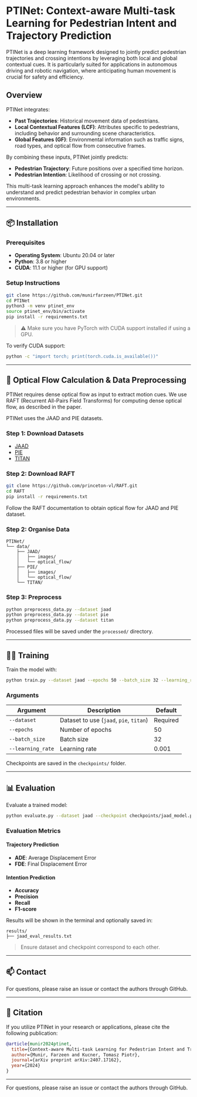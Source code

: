 # PTINet: Context-aware Multi-task Learning for Pedestrian Intent and Trajectory Prediction

PTINet is a deep learning framework designed to jointly predict pedestrian trajectories and crossing intentions by leveraging both local and global contextual cues. It is particularly suited for applications in autonomous driving and robotic navigation, where anticipating human movement is crucial for safety and efficiency.

## Overview

PTINet integrates:

- **Past Trajectories**: Historical movement data of pedestrians.
- **Local Contextual Features (LCF)**: Attributes specific to pedestrians, including behavior and surrounding scene characteristics.
- **Global Features (GF)**: Environmental information such as traffic signs, road types, and optical flow from consecutive frames.

By combining these inputs, PTINet jointly predicts:

- **Pedestrian Trajectory**: Future positions over a specified time horizon.
- **Pedestrian Intention**: Likelihood of crossing or not crossing.

This multi-task learning approach enhances the model's ability to understand and predict pedestrian behavior in complex urban environments.

---

## 📦 Installation

### Prerequisites

- **Operating System**: Ubuntu 20.04 or later
- **Python**: 3.8 or higher
- **CUDA**: 11.1 or higher (for GPU support)

### Setup Instructions

```bash
git clone https://github.com/munirfarzeen/PTINet.git
cd PTINet
python3 -m venv ptinet_env
source ptinet_env/bin/activate
pip install -r requirements.txt
```

> ⚠️ Make sure you have PyTorch with CUDA support installed if using a GPU.

To verify CUDA support:

```bash
python -c "import torch; print(torch.cuda.is_available())"
```

---
## 🧹 Optical Flow Calculation & Data Preprocessing
PTINet requires dense optical flow as input to extract motion cues. We use RAFT (Recurrent All-Pairs Field Transforms) for computing dense optical flow, as described in the paper. 

PTINet uses the JAAD and PIE datasets.

### Step 1: Download Datasets

- [JAAD](http://data.nvision2.eecs.yorku.ca/JAAD_dataset/)
- [PIE](https://data.nvision2.eecs.yorku.ca/PIE_dataset/)
- [TITAN](https://usa.honda-ri.com/titan)
  
### Step 2: Download RAFT
```bash
git clone https://github.com/princeton-vl/RAFT.git
cd RAFT
pip install -r requirements.txt
```
Follow the RAFT documentation to obtain optical flow for JAAD and PIE dataset.
### Step 2: Organise Data

```
PTINet/
└── data/
    ├── JAAD/
    │   ├── images/
    │   └── optical_flow/
    ├── PIE/
    │   ├── images/
    │   └── optical_flow/
    └── TITAN/
```

### Step 3: Preprocess

```bash
python preprocess_data.py --dataset jaad
python preprocess_data.py --dataset pie
python preprocess_data.py --dataset titan
```

Processed files will be saved under the `processed/` directory.

---

## 🏋️‍♂️ Training

Train the model with:

```bash
python train.py --dataset jaad --epochs 50 --batch_size 32 --learning_rate 0.001
```

### Arguments

| Argument         | Description                        | Default   |
|------------------|------------------------------------|-----------|
| `--dataset`      | Dataset to use (`jaad`, `pie`, `titan`)     | Required  |
| `--epochs`       | Number of epochs                   | 50        |
| `--batch_size`   | Batch size                         | 32        |
| `--learning_rate`| Learning rate                      | 0.001     |

Checkpoints are saved in the `checkpoints/` folder.

---

## 📊 Evaluation

Evaluate a trained model:

```bash
python evaluate.py --dataset jaad --checkpoint checkpoints/jaad_model.pth
```

### Evaluation Metrics

#### Trajectory Prediction

- **ADE**: Average Displacement Error
- **FDE**: Final Displacement Error

#### Intention Prediction

- **Accuracy**
- **Precision**
- **Recall**
- **F1-score**

Results will be shown in the terminal and optionally saved in:

```
results/
├── jaad_eval_results.txt
```

> Ensure dataset and checkpoint correspond to each other.

---
## 📫 Contact

For questions, please raise an issue or contact the authors through GitHub.

---

## 📖 Citation

If you utilize PTINet in your research or applications, please cite the following publication:

```bibtex
@article{munir2024ptinet,
  title={Context-aware Multi-task Learning for Pedestrian Intent and Trajectory Prediction},
  author={Munir, Farzeen and Kucner, Tomasz Piotr},
  journal={arXiv preprint arXiv:2407.17162},
  year={2024}
}
```

---

For questions, please raise an issue or contact the authors through GitHub.


